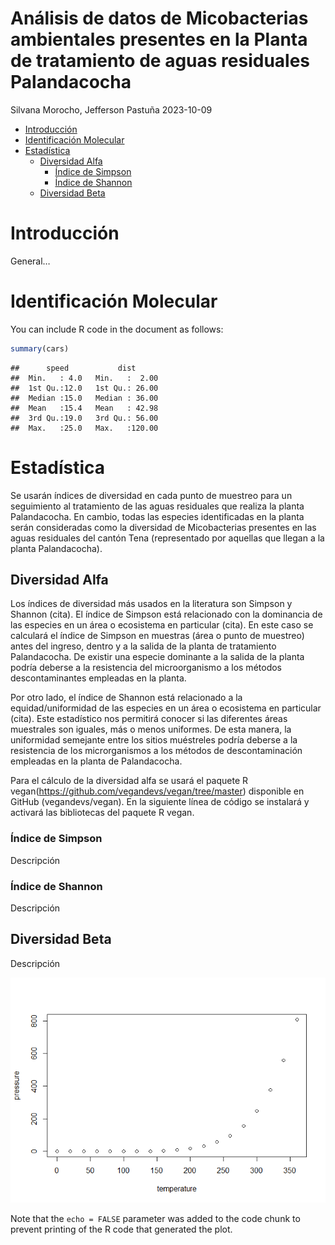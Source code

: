Análisis de datos de Micobacterias ambientales presentes en la Planta de
tratamiento de aguas residuales Palandacocha
================
Silvana Morocho, Jefferson Pastuña
2023-10-09

- <a href="#introducción" id="toc-introducción">Introducción</a>
- <a href="#identificación-molecular"
  id="toc-identificación-molecular">Identificación Molecular</a>
- <a href="#estadística" id="toc-estadística">Estadística</a>
  - <a href="#diversidad-alfa" id="toc-diversidad-alfa">Diversidad Alfa</a>
    - <a href="#índice-de-simpson" id="toc-índice-de-simpson">Índice de
      Simpson</a>
    - <a href="#índice-de-shannon" id="toc-índice-de-shannon">Índice de
      Shannon</a>
  - <a href="#diversidad-beta" id="toc-diversidad-beta">Diversidad Beta</a>

# Introducción

General…

# Identificación Molecular

You can include R code in the document as follows:

``` r
summary(cars)
```

    ##      speed           dist       
    ##  Min.   : 4.0   Min.   :  2.00  
    ##  1st Qu.:12.0   1st Qu.: 26.00  
    ##  Median :15.0   Median : 36.00  
    ##  Mean   :15.4   Mean   : 42.98  
    ##  3rd Qu.:19.0   3rd Qu.: 56.00  
    ##  Max.   :25.0   Max.   :120.00

# Estadística

Se usarán índices de diversidad en cada punto de muestreo para un
seguimiento al tratamiento de las aguas residuales que realiza la planta
Palandacocha. En cambio, todas las especies identificadas en la planta
serán consideradas como la diversidad de Micobacterias presentes en las
aguas residuales del cantón Tena (representado por aquellas que llegan a
la planta Palandacocha).

## Diversidad Alfa

Los índices de diversidad más usados en la literatura son Simpson y
Shannon (cita). El índice de Simpson está relacionado con la dominancia
de las especies en un área o ecosistema en particular (cita). En este
caso se calculará el índice de Simpson en muestras (área o punto de
muestreo) antes del ingreso, dentro y a la salida de la planta de
tratamiento Palandacocha. De existir una especie dominante a la salida
de la planta podría deberse a la resistencia del microorganismo a los
métodos descontaminantes empleadas en la planta.

Por otro lado, el índice de Shannon está relacionado a la
equidad/uniformidad de las especies en un área o ecosistema en
particular (cita). Este estadístico nos permitirá conocer si las
diferentes áreas muestrales son iguales, más o menos uniformes. De esta
manera, la uniformidad semejante entre los sitios muéstreles podría
deberse a la resistencia de los microrganismos a los métodos de
descontaminación empleadas en la planta de Palandacocha.

Para el cálculo de la diversidad alfa se usará el paquete R
vegan(<https://github.com/vegandevs/vegan/tree/master>) disponible en
GitHub (vegandevs/vegan). En la siguiente línea de código se instalará y
activará las bibliotecas del paquete R vegan.

### Índice de Simpson

Descripción

### Índice de Shannon

Descripción

## Diversidad Beta

Descripción

![](PTAR_Palandacocha_files/figure-gfm/pressure-1.png)<!-- -->

Note that the `echo = FALSE` parameter was added to the code chunk to
prevent printing of the R code that generated the plot.
